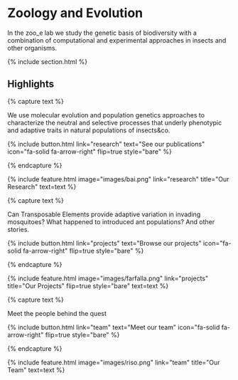 ---
---

# Zoology and Evolution

In the zoo_e lab we study the genetic basis of biodiversity with a combination of computational and experimental approaches in insects and other organisms.

{% include section.html %}

## Highlights

{% capture text %}

We use molecular evolution and population genetics approaches to characterize the neutral and selective processes that underly phenotypic and adaptive traits in natural populations of insects&co.

{%
  include button.html
  link="research"
  text="See our publications"
  icon="fa-solid fa-arrow-right"
  flip=true
  style="bare"
%}

{% endcapture %}

{%
  include feature.html
  image="images/bai.png"
  link="research"
  title="Our Research"
  text=text
%}

{% capture text %}

Can Transposable Elements provide adaptive variation in invading mosquitoes? 
What happened to introduced ant populations?
And other stories.

{%
  include button.html
  link="projects"
  text="Browse our projects"
  icon="fa-solid fa-arrow-right"
  flip=true
  style="bare"
%}

{% endcapture %}

{%
  include feature.html
  image="images/farfalla.png"
  link="projects"
  title="Our Projects"
  flip=true
  style="bare"
  text=text
%}

{% capture text %}

Meet the people behind the quest 

{%
  include button.html
  link="team"
  text="Meet our team"
  icon="fa-solid fa-arrow-right"
  flip=true
  style="bare"
%}

{% endcapture %}

{%
  include feature.html
  image="images/riso.png"
  link="team"
  title="Our Team"
  text=text
%}

